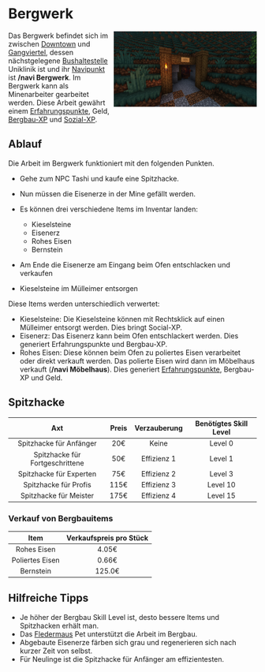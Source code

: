 # Bergwerk


<img align="right" width="290" eight="290" src="../../../assets/image/nebenjobs/bergwerk.png">



Das Bergwerk befindet sich im zwischen [Downtown](../../pages/gebiete/downtown.md) und [Gangviertel](../../pages/gebiete/ganggebiet.md), dessen nächstgelegene [Bushaltestelle](../../pages/öpnv/bus.md) Uniklinik ist und ihr [Navipunkt](../../pages/allgemein/navigation.md) ist **/navi Bergwerk**.
Im Bergwerk kann als Minenarbeiter gearbeitet werden. Diese Arbeit gewährt einem [Erfahrungspunkte](../../pages/allgemein/level.md), Geld, [Bergbau-XP](../../pages/skills/bergbau.md) und [Sozial-XP](../../pages/skills/social.md). 

## Ablauf

Die Arbeit im Bergwerk funktioniert mit den folgenden Punkten.

- Gehe zum NPC Tashi und kaufe eine Spitzhacke. 
- Nun müssen die Eisenerze in der Mine gefällt werden.
- Es können drei verschiedene Items im Inventar landen:

  - Kieselsteine 
  - Eisenerz
  - Rohes Eisen
  - Bernstein
  
- Am Ende die Eisenerze am Eingang beim Ofen entschlacken und verkaufen
- Kieselsteine im Mülleimer entsorgen


Diese Items werden unterschiedlich verwertet: 

* Kieselsteine: Die Kieselsteine können mit Rechtsklick auf einen Mülleimer entsorgt werden. Dies bringt Social-XP.
* Eisenerz: Das Eisenerz kann beim Ofen entschlackert werden. Dies generiert Erfahrungspunkte und Bergbau-XP.
* Rohes Eisen: Diese können beim Ofen zu poliertes Eisen verarbeitet oder direkt verkauft werden. Das polierte Eisen wird dann im Möbelhaus verkauft (**/navi Möbelhaus**). Dies generiert [Erfahrungspunkte](../../pages/allgemein/level.md), Bergbau-XP und Geld.

## Spitzhacke

| Axt | Preis | Verzauberung | Benötígtes Skill Level |
| :-: | :-: | :-: | :-: |
| Spitzhacke für Anfänger | 20€ | Keine | Level 0 |
| Spitzhacke für Fortgeschrittene | 50€ | Effizienz 1 | Level 1 |
| Spitzhacke für Experten | 75€ | Effizienz 2 | Level 3 |
| Spitzhacke für Profis | 115€ | Effizienz 3 | Level 10 |
| Spitzhacke für Meister | 175€ | Effizienz 4 | Level 15 |

### Verkauf von Bergbauitems

| Item | Verkaufspreis pro Stück |
|:-:|:-:|
| Rohes Eisen | 4.05€ |
| Poliertes Eisen | 0.66€ |
| Bernstein | 125.0€ |


## Hilfreiche Tipps

* Je höher der Bergbau Skill Level ist, desto bessere Items und Spitzhacken erhält man.
* Das [Fledermaus](../../pages/pets/fledermaus.md) Pet unterstützt die Arbeit im Bergbau.
* Abgebaute Eisenerze färben sich grau und regenerieren sich nach kurzer Zeit von selbst.
* Für Neulinge ist die Spitzhacke für Anfänger am effizientesten.
